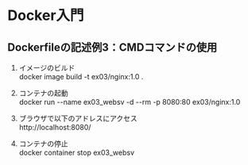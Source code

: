 # Docker入門

## Dockerfileの記述例3：CMDコマンドの使用

1. イメージのビルド<br>
   docker image build -t ex03/nginx:1.0 .

2. コンテナの起動<br>
   docker run --name ex03_websv -d --rm -p 8080:80 ex03/nginx:1.0

3. ブラウザで以下のアドレスにアクセス<br>
   http://localhost:8080/

4. コンテナの停止<br>
   docker container stop ex03_websv

